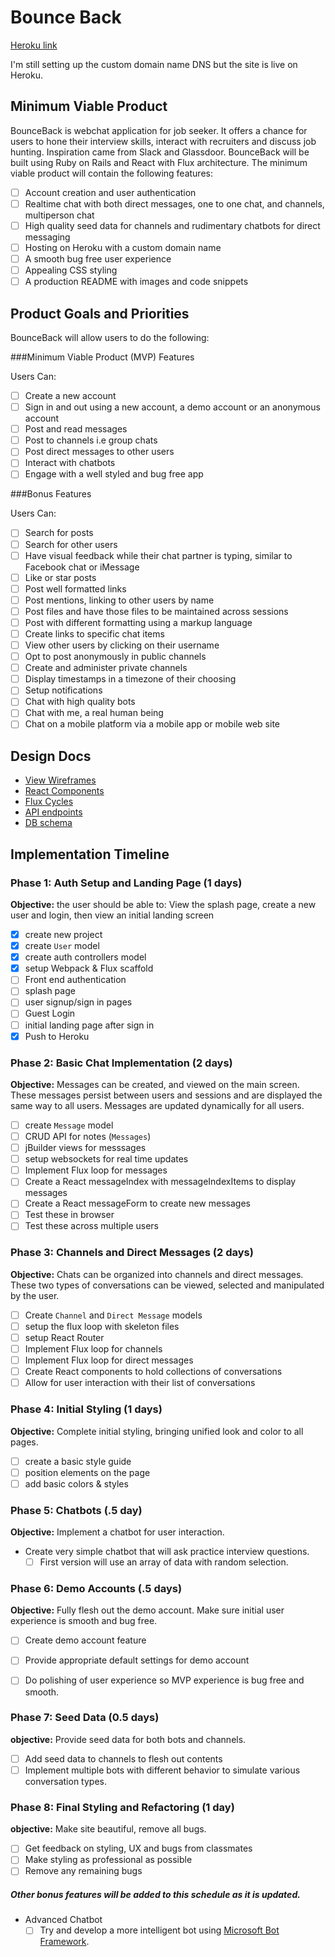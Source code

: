 # Bounce Back

[Heroku link][heroku]

I'm still setting up the custom domain name DNS but the site is live on Heroku.

[heroku]: https://bouncebackwork.herokuapp.com/

## Minimum Viable Product

BounceBack is webchat application for job seeker. It offers a chance for users to hone their interview skills, interact with recruiters and discuss job hunting. Inspiration came from Slack and Glassdoor. BounceBack will be built using Ruby on Rails and React with Flux architecture. The minimum viable product will contain the following features:

- [ ] Account creation and user authentication
- [ ] Realtime chat with both direct messages, one to one chat, and channels, multiperson chat
- [ ] High quality seed data for channels and rudimentary chatbots for direct messaging
- [ ] Hosting on Heroku with a custom domain name
- [ ] A smooth bug free user experience
- [ ] Appealing CSS styling
- [ ] A production README with images and code snippets

## Product Goals and Priorities

BounceBack will allow users to do the following:

<!-- This is a Markdown checklist. Use it to keep track of your
progress. Put an x between the brackets for a checkmark: [x] -->

###Minimum Viable Product (MVP) Features

Users Can:

- [ ] Create a new account
- [ ] Sign in and out using a new account, a demo account or an anonymous account
- [ ] Post and read messages
- [ ] Post to channels i.e group chats
- [ ] Post direct messages to other users
- [ ] Interact with chatbots
- [ ] Engage with a well styled and bug free app

###Bonus Features

Users Can:

- [ ] Search for posts
- [ ] Search for other users
- [ ] Have visual feedback while their chat partner is typing, similar to Facebook chat or iMessage
- [ ] Like or star posts
- [ ] Post well formatted links
- [ ] Post mentions, linking to other users by name
- [ ] Post files and have those files to be maintained across sessions
- [ ] Post with different formatting using a markup language
- [ ] Create links to specific chat items
- [ ] View other users by clicking on their username
- [ ] Opt to post anonymously in public channels
- [ ] Create and administer private channels
- [ ] Display timestamps in a timezone of their choosing
- [ ] Setup notifications
- [ ] Chat with high quality bots
- [ ] Chat with me, a real human being
- [ ] Chat on a mobile platform via a mobile app or mobile web site

## Design Docs
* [View Wireframes][views]
* [React Components][components]
* [Flux Cycles][flux-cycles]
* [API endpoints][api-endpoints]
* [DB schema][schema]

[views]: ./docs/views.md
[components]: ./docs/components.md
[flux-cycles]: ./docs/flux-cycles.md
[api-endpoints]: ./docs/api-endpoints.md
[schema]: ./docs/schema.md

## Implementation Timeline

### Phase 1: Auth Setup and Landing Page (1 days)

**Objective:** the user should be able to: View the splash page, create a new user and login, then view an initial landing screen

- [x] create new project
- [x] create `User` model
- [x] create auth controllers model
- [x] setup Webpack & Flux scaffold
- [ ] Front end authentication
- [ ] splash page
- [ ] user signup/sign in pages
- [ ] Guest Login
- [ ] initial landing page after sign in
- [x] Push to Heroku

### Phase 2: Basic Chat Implementation (2 days)

**Objective:** Messages can be created, and viewed on the main screen. These messages persist between users and sessions and are displayed the same way to all users. Messages are updated dynamically for all users.

- [ ] create `Message` model
- [ ] CRUD API for notes (`Messages`)
- [ ] jBuilder views for messsages
- [ ] setup websockets for real time updates
- [ ] Implement Flux loop for messages
- [ ] Create a React messageIndex with messageIndexItems to display messages
- [ ] Create a React messageForm to create new messages
- [ ] Test these in browser
- [ ] Test these across multiple users

### Phase 3: Channels and Direct Messages (2 days)

**Objective:** Chats can be organized into channels and direct messages. These two types of conversations can be viewed, selected and manipulated by the user.

- [ ] Create `Channel` and `Direct Message` models
- [ ] setup the flux loop with skeleton files
- [ ] setup React Router
- [ ] Implement Flux loop for channels
- [ ] Implement Flux loop for direct messages
- [ ] Create React components to hold collections of conversations
- [ ] Allow for user interaction with their list of conversations

### Phase 4: Initial Styling (1 days)

**Objective:** Complete initial styling, bringing unified look and color to all pages.

- [ ] create a basic style guide
- [ ] position elements on the page
- [ ] add basic colors & styles

### Phase 5: Chatbots (.5 day)

**Objective:** Implement a chatbot for user interaction.

- Create very simple chatbot that will ask practice interview questions.
  - [ ] First version will use an array of data with random selection.

### Phase 6: Demo Accounts (.5 days)

**Objective:** Fully flesh out the demo account. Make sure initial user experience is smooth and bug free.

- [ ] Create demo account feature
- [ ] Provide appropriate default settings for demo account
- [ ] Do polishing of user experience so MVP experience is bug free and smooth.


### Phase 7: Seed Data (0.5 days)

**objective:** Provide seed data for both bots and channels.

- [ ] Add seed data to channels to flesh out contents
- [ ] Implement multiple bots with different behavior to simulate various conversation types.

<!-- ### Phase 8: User Search (.5 day)

**objective:** Implement user search for direct messaging

- [ ] Add Flux loop for user search by username
- [ ] Add search bar React component
- [ ] Allow users to create new direct messages using user search. -->
### Phase 8: Final Styling and Refactoring (1 day)

**objective:** Make site beautiful, remove all bugs.

- [ ] Get feedback on styling, UX and bugs from classmates
- [ ] Make styling as professional as possible
- [ ] Remove any remaining bugs

##### Other bonus features will be added to this schedule as it is updated.

- Advanced Chatbot
  - [ ] Try and develop a more intelligent bot using [Microsoft Bot Framework](https://dev.botframework.com/).

<!-- User Accounts
MVP
  Anonymous Accounts
    Anonynimity only in channels and with bots, not in direct messaging
  Different Classes of accounts,
    job seeker,
    recruiter,
    anon,
    career coach
    Admins
    Demo
  Persistent login

Chat
  Text Messages can be posted
  They appear in order
  The history is maintained
  This Happens in real time

Channels - multiperson chats
  behave more like 1/2 chat, 1/2 message board
  All of the behavior above but multiperson
  Public v. Private
  Admins can admit and remove members
  Users can join and leave

Direct Message - 2 person chats
  peristent conversations,
  can be reordering and controled with gui (persistent even if removed)
  User search to set up chats with indviduals
  link from user's post to direct chat with them
  General search looks pretty cool
  Visually edit Channels
  Users can block other users they don't like

Account customization
  Profile Pic
  Username
  Real Name
  Email
  local time???

[ ] User account page
[ ] View and customize their account settings

  Chat Bots
    interview questions
    Technical and Behavioral
      Old school RPG interactions
    See: http://practiceyourvcpitch.com/

    Walkthrough for showing off

Splash Page

Bonus


Archive Search
User Searching

File upload
Liking/ Starring posts
Posting links
User Mentions
Markup/code????

Linking to chat items
Click on user name to get link to profile and direct message and files

Anon mode option for posting in public

Time zone support????
Notifications????

Hook up to my phone
iPhone app

Make sure to reset seed Data!!!
-->

<!-- [phase-one]: ./docs/phases/phase1.md
[phase-two]: ./docs/phases/phase2.md
[phase-three]: ./docs/phases/phase3.md
[phase-four]: ./docs/phases/phase4.md
[phase-five]: ./docs/phases/phase5.md -->


<!-- Notes:
          Enforcing one account per email,
          Add account recovery if time.

          Schwank auth?
          Allow to login with username or email

          Inclusion constraint on user_type

          use browser history?

          Make sure to show a user that they are logged in and their credentials in upper left corner of the screen.

          Persistent Login
          -->
